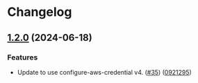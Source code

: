 # Changelog

## [1.2.0](https://github.com/launchdarkly/gh-actions/compare/release-secrets-v1.1.0...release-secrets-v1.2.0) (2024-06-18)


### Features

* Update to use configure-aws-credential v4. ([#35](https://github.com/launchdarkly/gh-actions/issues/35)) ([0921295](https://github.com/launchdarkly/gh-actions/commit/09212958494c9d722f1e7a9b3cf8e5c9127376b5))
